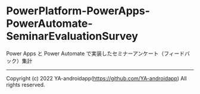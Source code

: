 # PowerPlatform-PowerApps-PowerAutomate-SeminarEvaluationSurvey

Power Apps と Power Automate で実装したセミナーアンケート（フィードバック）集計

---

Copyright (c) 2022 YA-androidapp(https://github.com/YA-androidapp) All rights reserved.
